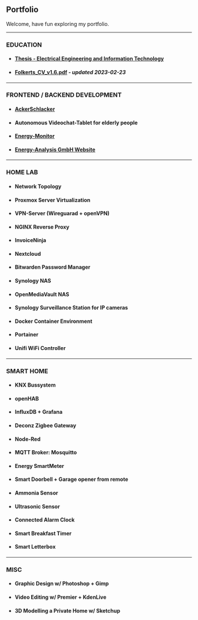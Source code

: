 ## Portfolio

Welcome, have fun exploring my portfolio.

---
### EDUCATION

- #### [Thesis - Electrical Engineering and Information Technology](/education/thesis)
- #### [Folkerts_CV_v1.6.pdf](/assets/pdf/Folkerts_CV_v1.6.pdf) _- updated 2023-02-23_
#### [](/dummy)


---
### FRONTEND / BACKEND DEVELOPMENT

- #### [AckerSchlacker](/apps/ackerschlacker)
- #### Autonomous Videochat-Tablet for elderly people
- #### [Energy-Monitor](https://energy-analysis.de/energymonitor)
- #### [Energy-Analysis GmbH Website](https://energy-analysis.de/)
#### [](/dummy)
#### [](/dummy)
#### [](/dummy)
#### [](/dummy)


---
### HOME LAB

- #### Network Topology
- #### Proxmox Server Virtualization
- #### VPN-Server (Wireguarad + openVPN)
- #### NGINX Reverse Proxy
- #### InvoiceNinja
- #### Nextcloud
- #### Bitwarden Password Manager
- #### Synology NAS
- #### OpenMediaVault NAS
- #### Synology Surveillance Station for IP cameras
- #### Docker Container Environment
- #### Portainer
- #### Unifi WiFi Controller
#### [](/dummy)
#### [](/dummy)
#### [](/dummy)
#### [](/dummy)
#### [](/dummy)
#### [](/dummy)

---

### SMART HOME

- #### KNX Bussystem
- #### openHAB
- #### InfluxDB + Grafana
- #### Deconz Zigbee Gateway
- #### Node-Red
- #### MQTT Broker: Mosquitto
- #### Energy SmartMeter
- #### Smart Doorbell + Garage opener from remote
- #### Ammonia Sensor
- #### Ultrasonic Sensor
- #### Connected Alarm Clock
- #### Smart Breakfast Timer
- #### Smart Letterbox
#### [](/dummy)
#### [](/dummy)
#### [](/dummy)
#### [](/dummy)
#### [](/dummy)
#### [](/dummy)


---
### MISC

- #### Graphic Design w/ Photoshop + Gimp
- #### Video Editing w/ Premier + KdenLive
- #### 3D Modelling a Private Home w/ Sketchup
#### [](/dummy)
#### [](/dummy)
#### [](/dummy)
#### [](/dummy)
#### [](/dummy)

